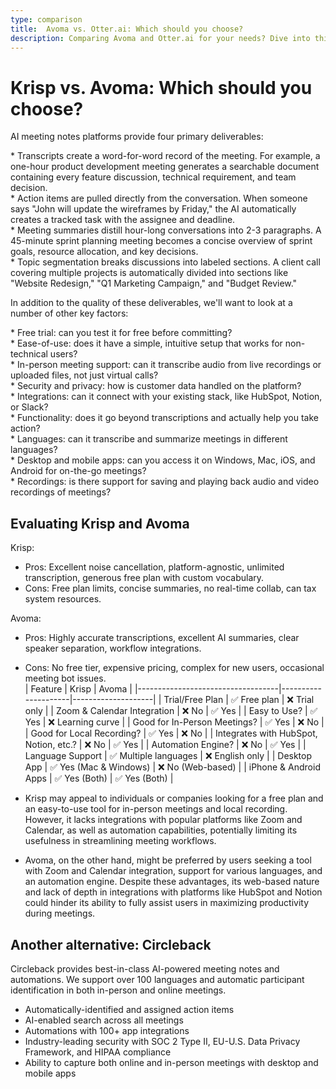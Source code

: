 ```yaml
---
type: comparison
title:  Avoma vs. Otter.ai: Which should you choose?
description: Comparing Avoma and Otter.ai for your needs? Dive into this article to evaluate both tools and discover an alternative, Circleback.
---
```


# Krisp vs. Avoma: Which should you choose?  
AI meeting notes platforms provide four primary deliverables:  
  
* Transcripts create a word-for-word record of the meeting. For example, a one-hour product development meeting generates a searchable document containing every feature discussion, technical requirement, and team decision.  
* Action items are pulled directly from the conversation. When someone says "John will update the wireframes by Friday," the AI automatically creates a tracked task with the assignee and deadline.  
* Meeting summaries distill hour-long conversations into 2-3 paragraphs. A 45-minute sprint planning meeting becomes a concise overview of sprint goals, resource allocation, and key decisions.  
* Topic segmentation breaks discussions into labeled sections. A client call covering multiple projects is automatically divided into sections like "Website Redesign," "Q1 Marketing Campaign," and "Budget Review."  
  
In addition to the quality of these deliverables, we'll want to look at a number of other key factors:  
  
* Free trial: can you test it for free before committing?  
* Ease-of-use: does it have a simple, intuitive setup that works for non-technical users?  
* In-person meeting support: can it transcribe audio from live recordings or uploaded files, not just virtual calls?  
* Security and privacy: how is customer data handled on the platform?  
* Integrations: can it connect with your existing stack, like HubSpot, Notion, or Slack?  
* Functionality: does it go beyond transcriptions and actually help you take action?  
* Languages: can it transcribe and summarize meetings in different languages?  
* Desktop and mobile apps: can you access it on Windows, Mac, iOS, and Android for on-the-go meetings?  
* Recordings: is there support for saving and playing back audio and video recordings of meetings?    
## Evaluating Krisp and Avoma  
Krisp:
- Pros: Excellent noise cancellation, platform-agnostic, unlimited transcription, generous free plan with custom vocabulary.
- Cons: Free plan limits, concise summaries, no real-time collab, can tax system resources.

Avoma:
- Pros: Highly accurate transcriptions, excellent AI summaries, clear speaker separation, workflow integrations.
- Cons: No free tier, expensive pricing, complex for new users, occasional meeting bot issues.  
| Feature                           | Krisp               | Avoma              |
|-----------------------------------|---------------------|--------------------|
| Trial/Free Plan                   | ✅ Free plan        | ❌ Trial only       |
| Zoom & Calendar Integration       | ❌ No               | ✅ Yes             |
| Easy to Use?                      | ✅ Yes              | ❌ Learning curve   |
| Good for In-Person Meetings?      | ✅ Yes              | ❌ No              |
| Good for Local Recording?         | ✅ Yes              | ❌ No              |
| Integrates with HubSpot, Notion, etc.? | ❌ No           | ✅ Yes             |
| Automation Engine?                | ❌ No               | ✅ Yes             |
| Language Support                  | ✅ Multiple languages | ❌ English only  |
| Desktop App                       | ✅ Yes (Mac & Windows) | ❌ No (Web-based) |
| iPhone & Android Apps             | ✅ Yes (Both)       | ✅ Yes (Both)      |  
- Krisp may appeal to individuals or companies looking for a free plan and an easy-to-use tool for in-person meetings and local recording. However, it lacks integrations with popular platforms like Zoom and Calendar, as well as automation capabilities, potentially limiting its usefulness in streamlining meeting workflows.

- Avoma, on the other hand, might be preferred by users seeking a tool with Zoom and Calendar integration, support for various languages, and an automation engine. Despite these advantages, its web-based nature and lack of depth in integrations with platforms like HubSpot and Notion could hinder its ability to fully assist users in maximizing productivity during meetings.  
## Another alternative: Circleback  
Circleback provides best-in-class AI-powered meeting notes and automations. We support over 100 languages and automatic participant identification in both in-person and online meetings.  
  
* Automatically-identified and assigned action items  
* AI-enabled search across all meetings  
* Automations with 100+ app integrations  
* Industry-leading security with SOC 2 Type II, EU-U.S. Data Privacy Framework, and HIPAA compliance  
* Ability to capture both online and in-person meetings with desktop and mobile apps  